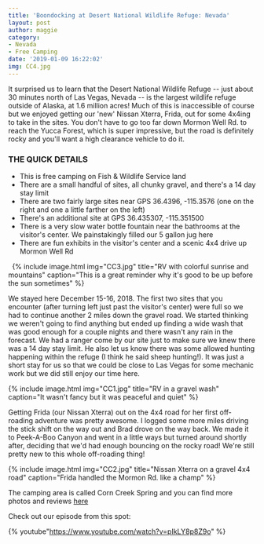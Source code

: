 ```yaml
---
title: 'Boondocking at Desert National Wildlife Refuge: Nevada'
layout: post
author: maggie
category:
- Nevada
- Free Camping
date: '2019-01-09 16:22:02'
img: CC4.jpg
---
```


It surprised us to learn that the Desert National Wildlife Refuge -- just about 30 minutes north of Las Vegas, Nevada -- is the largest wildlife refuge outside of Alaska, at 1.6 million acres! Much of this is inaccessible of course but we enjoyed getting our 'new' Nissan Xterra, Frida, out for some 4x4ing to take in the sites. You don't have to go too far down Mormon Well Rd. to reach the Yucca Forest, which is super impressive, but the road is definitely rocky and you'll want a high clearance vehicle to do it.

### THE QUICK DETAILS
* This is free camping on Fish & Wildlife Service land
* There are a small handful of sites, all chunky gravel, and there's a 14 day stay limit
* There are two fairly large sites near GPS 36.4396, -115.3576 (one on the right and one a little farther on the left)
* There's an additional site at GPS 36.435307, -115.351500
* There is a very slow water bottle fountain near the bathrooms at the visitor's center. We painstakingly filled our 5 gallon jug here
* There are fun exhibits in the visitor's center and a scenic 4x4 drive up Mormon Well Rd

&nbsp;
{% include image.html img="CC3.jpg" title="RV with colorful sunrise and mountains" caption="This is a great reminder why it's good to be up before the sun sometimes" %}

We stayed here December 15-16, 2018. The first two sites that you encounter (after turning left just past the visitor's center) were full so we had to continue another 2 miles down the gravel road. We started thinking we weren't going to find anything but ended up finding a wide wash that was good enough for a couple nights and there wasn't any rain in the forecast. We had a ranger come by our site just to make sure we knew there was a 14 day stay limit. He also let us know there was some allowed hunting happening within the refuge (I think he said sheep hunting!). It was just a short stay for us so that we could be close to Las Vegas for some mechanic work but we did still enjoy our time here.

{% include image.html img="CC1.jpg" title="RV in a gravel wash" caption="It wasn't fancy but it was peaceful and quiet" %}

Getting Frida (our Nissan Xterra) out on the 4x4 road for her first off-roading adventure was pretty awesome. I logged some more miles driving the stick shift on the way out and Brad drove on the way back. We made it to Peek-A-Boo Canyon and went in a little ways but turned around shortly after, deciding that we'd had enough bouncing on the rocky road! We're still pretty new to this whole off-roading thing!

{% include image.html img="CC2.jpg" title="Nissan Xterra on a gravel 4x4 road" caption="Frida handled the Mormon Rd. like a champ" %}

The camping area is called Corn Creek Spring and you can find more photos and reviews [here](https://www.campendium.com/corn-creek-dispersed)

Check out our episode from this spot:

{% youtube"https://www.youtube.com/watch?v=pIkLY8p8Z9o" %}